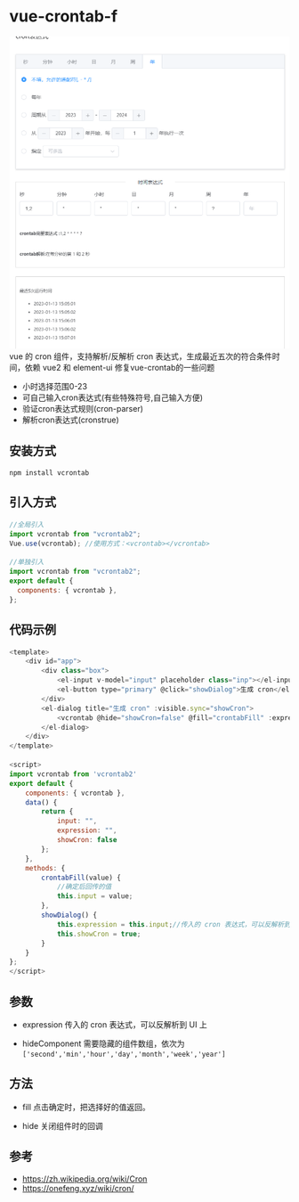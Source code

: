 

# vue-crontab-f
![img.png](img.png)
vue 的 cron 组件，支持解析/反解析 cron 表达式，生成最近五次的符合条件时间，依赖 vue2 和 element-ui
修复vue-crontab的一些问题
- 小时选择范围0-23
- 可自己输入cron表达式(有些特殊符号,自己输入方便)
- 验证cron表达式规则(cron-parser)
- 解析cron表达式(cronstrue)

## 安装方式

```
npm install vcrontab
```

## 引入方式

```javascript
//全局引入
import vcrontab from "vcrontab2";
Vue.use(vcrontab); //使用方式：<vcrontab></vcrontab>

//单独引入
import vcrontab from "vcrontab2";
export default {
  components: { vcrontab },
};
```

## 代码示例

```javascript
<template>
    <div id="app">
        <div class="box">
            <el-input v-model="input" placeholder class="inp"></el-input>
            <el-button type="primary" @click="showDialog">生成 cron</el-button>
        </div>
        <el-dialog title="生成 cron" :visible.sync="showCron">
            <vcrontab @hide="showCron=false" @fill="crontabFill" :expression="expression"></vcrontab>
        </el-dialog>
    </div>
</template>

<script>
import vcrontab from 'vcrontab2'
export default {
    components: { vcrontab },
    data() {
        return {
            input: "",
            expression: "",
            showCron: false
        };
    },
    methods: {
        crontabFill(value) {
            //确定后回传的值
            this.input = value;
        },
        showDialog() {
            this.expression = this.input;//传入的 cron 表达式，可以反解析到 UI 上
            this.showCron = true;
        }
    }
};
</script>
```

## 参数

- expression
  传入的 cron 表达式，可以反解析到 UI 上

- hideComponent
  需要隐藏的组件数组，依次为`['second','min','hour','day','month','week','year']`

## 方法

- fill
  点击确定时，把选择好的值返回。

- hide
  关闭组件时的回调
## 参考
* https://zh.wikipedia.org/wiki/Cron
* https://onefeng.xyz/wiki/cron/
